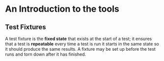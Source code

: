 # An Introduction to the tools 

## Test Fixtures
A test fixture is the **fixed state** that exists at the start of a test; it ensures
that a test is **repeatable** every time a test is run it starts in the same state so it
should produce the same results. A fixture may be set up before the test runs and
torn down after it has finished.
